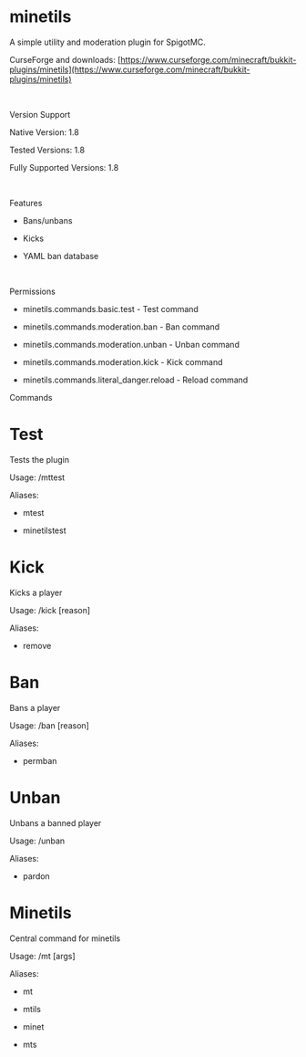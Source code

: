 # minetils

A simple utility and moderation plugin for SpigotMC.

CurseForge and downloads: [https://www.curseforge.com/minecraft/bukkit-plugins/minetils](https://www.curseforge.com/minecraft/bukkit-plugins/minetils)

 

Version Support

Native Version: 1.8

Tested Versions: 1.8

Fully Supported Versions: 1.8

 

Features

- Bans/unbans

- Kicks

- YAML ban database

 

Permissions

- minetils.commands.basic.test - Test command

- minetils.commands.moderation.ban - Ban command

- minetils.commands.moderation.unban - Unban command

- minetils.commands.moderation.kick - Kick command

- minetils.commands.literal_danger.reload - Reload command
 

Commands

# Test

Tests the plugin

Usage: /mttest

Aliases:

- mtest

- minetilstest

# Kick

Kicks a player

Usage: /kick <player> [reason]

Aliases:

- remove

# Ban

Bans a player

Usage: /ban <player> [reason]

Aliases:

- permban

# Unban

Unbans a banned player

Usage: /unban <player>

Aliases:

- pardon

# Minetils

Central command for minetils

Usage: /mt <command> [args]

Aliases:

- mt

- mtils

- minet

- mts

 
